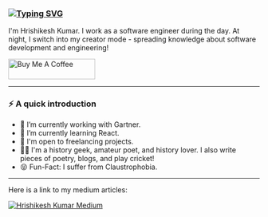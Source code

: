### [![Typing SVG](https://readme-typing-svg.herokuapp.com?font=Fira+Code&pause=1000&width=435&lines=Hi+there!+It's+been+a+while+%F0%9F%91%8B%F0%9F%8F%BB)](https://git.io/typing-svg)

I'm Hrishikesh Kumar. I work as a software engineer during the day. At night, I switch into my creator mode - spreading knowledge about software development and engineering!

<a href="https://www.buymeacoffee.com/hrishikeshx" target="_blank"><img src="https://cdn.buymeacoffee.com/buttons/default-orange.png" alt="Buy Me A Coffee" height="41" width="174"></a>


---
### ⚡️ A quick introduction
 - 🔭 I’m currently working with Gartner.
 - 🌱 I’m currently learning React.
 - 💼 I'm open to freelancing projects.
 - 🤟🏻 I'm a history geek, amateur poet, and history lover. I also write pieces of poetry, blogs, and play cricket!
 - 😝 Fun-Fact: I suffer from Claustrophobia.
---
Here is a link to my medium articles:

[![Hrishikesh Kumar Medium](https://github-readme-medium.vercel.app/?username=hrishikesh.pandey9955&limit=3)](https://medium.com/@hrishikesh.pandey9955)


